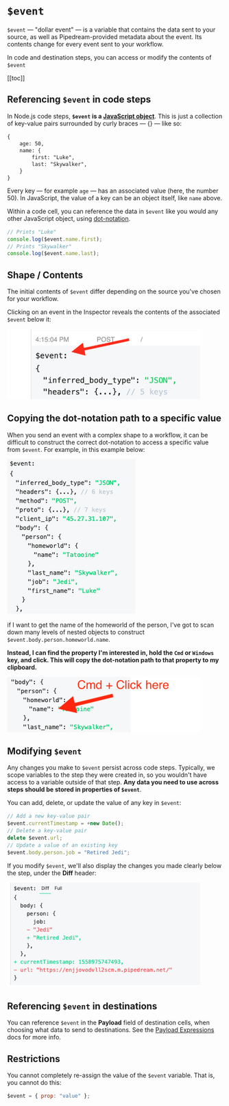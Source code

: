 # `$event`

`$event` — "dollar event" — is a variable that contains the data sent to your source, as well as Pipedream-provided metadata about the event. Its contents change for every event sent to your workflow.

In code and destination steps, you can access or modify the contents of `$event`

[[toc]]

## Referencing `$event` in code steps

In Node.js code steps, **`$event` is a [JavaScript object](https://developer.mozilla.org/en-US/docs/Learn/JavaScript/Objects/Basics#Object_basics)**. This is just a collection of key-value pairs surrounded by curly braces — {} — like so:

```
{
    age: 50,
    name: {
        first: "Luke",
        last: "Skywalker",
    }
}
```

Every key — for example `age` — has an associated value (here, the number 50). In JavaScript, the value of a key can be an object itself, like `name` above.

Within a code cell, you can reference the data in `$event` like you would any other JavaScript object, using [dot-notation](https://developer.mozilla.org/en-US/docs/Web/JavaScript/Guide/Working_with_Objects#Objects_and_properties).

```javascript
// Prints "Luke"
console.log($event.name.first);
// Prints "Skywalker"
console.log($event.name.last);
```

## Shape / Contents

The initial contents of `$event` differ depending on the source you've chosen for your workflow.

Clicking on an event in the Inspector reveals the contents of the associated `$event` below it:

<div>
<img alt="Dollar event in inspector" width="450" src="./images/dollar-event.png">
</div>

## Copying the dot-notation path to a specific value

When you send an event with a complex shape to a workflow, it can be difficult to construct the correct dot-notation to access a specific value from `$event`. For example, in this example below:

<div>
<img alt="Complex dollar event" src="./images/complex-dollar-event.png">
</div>

if I want to get the name of the homeworld of the person, I've got to scan down many levels of nested objects to construct `$event.body.person.homeworld.name`.

**Instead, I can find the property I'm interested in, hold the `Cmd` or `Windows` key, and click. This will copy the dot-notation path to that property to my clipboard.**

<div>
<img alt="Cmd click to get dot-notation" src="./images/cmd-click-to-get-path.png">
</div>

## Modifying `$event`

Any changes you make to `$event` persist across code steps. Typically, we scope variables to the step they were created in, so you wouldn't have access to a variable outside of that step. **Any data you need to use across steps should be stored in properties of `$event`**.

You can add, delete, or update the value of any key in `$event`:

```javascript
// Add a new key-value pair
$event.currentTimestamp = +new Date();
// Delete a key-value pair
delete $event.url;
// Update a value of an existing key
$event.body.person.job = "Retired Jedi";
```

If you modify `$event`, we'll also display the changes you made clearly below the step, under the **Diff** header:

<div>
<img alt="Dollar event diff" width="450" src="./images/diff.png">
</div>

## Referencing `$event` in destinations

You can reference `$event` in the **Payload** field of destination cells, when choosing what data to send to destinations. See the [Payload Expressions](/notebook/destinations/#payload-expressions) docs for more info.

## Restrictions

You cannot completely re-assign the value of the `$event` variable. That is, you cannot do this:

```javascript
$event = { prop: "value" };
```

<Footer />
